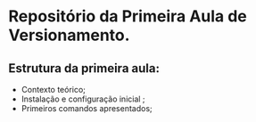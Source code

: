 # Repositório da Primeira Aula de Versionamento. 


## Estrutura da primeira aula:

- Contexto teórico;
- Instalação e configuração inicial ;
- Primeiros comandos apresentados;


